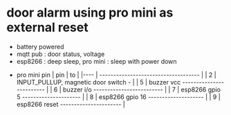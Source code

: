 door alarm using pro mini as external reset
===========================================

- battery powered
- mqtt pub : door status, voltage
- esp8266 : deep sleep, pro mini : sleep with power down


* pro mini pin
| pin | to |
|---- | ------------------------------------ |
|  2  | INPUT_PULLUP, magnetic door switch - |
|  5  | buzzer vcc ------------------------- |
|  6  | buzzer i/o ------------------------- |
|  7  | esp8266 gpio 5 --------------------- |
|  8  | esp8266 gpio 16 -------------------- |
|  9  | esp8266 reset ---------------------- |

